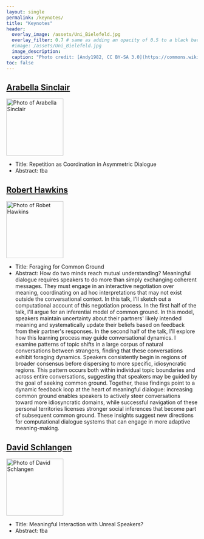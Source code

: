 ```yaml
---
layout: single
permalink: /keynotes/
title: "Keynotes"
header:
  overlay_image: /assets/Uni_Bielefeld.jpg
  overlay_filter: 0.7 # same as adding an opacity of 0.5 to a black background
  #image: /assets/Uni_Bielefeld.jpg
  image_description: 
  caption: "Photo credit: [Andy1982, CC BY-SA 3.0](https://commons.wikimedia.org/wiki/File:Uni_Bielefeld.jpg) via Wikimedia Commons"
toc: false
---
```


## [Arabella Sinclair](https://j-anie.github.io)

<img src="https://www.abdn.ac.uk/img/200x200/staffpages/uploads/s03as2/avatar/4A9pvt3VGgw8mLYGK8KFtwlTjkA0DXzGJ63snvy2.jpeg" width="150" alt="Photo of Arabella Sinclair" />

* Title: Repetition as Coordination in Asymmetric Dialogue
* Abstract: tba


## [Robert Hawkins](https://rdhawkins.com)
<img src="https://rdhawkins.com/wp-content/uploads/2019/12/2efa8952-50ee-4bb5-8f5f-f3eb14752dfe_1_201_a-e1575951441133.jpeg" width="150" alt="Photo of Robet Hawkins" />

* Title: Foraging for Common Ground
* Abstract: How do two minds reach mutual understanding? Meaningful dialogue requires speakers to do more than simply exchanging coherent messages. They must engage in an interactive negotiation over meaning, coordinating on ad hoc interpretations that may not exist outside the conversational context. In this talk, I'll sketch out a computational account of this negotiation process. In the first half of the talk, I'll argue for an inferential model of common ground. In this model, speakers maintain uncertainty about their partners' likely intended meaning and systematically update their beliefs based on feedback from their partner's responses. In the second half of the talk, I'll explore how this learning process may guide conversational dynamics. I examine patterns of topic shifts in a large corpus of natural conversations between strangers, finding that these conversations exhibit foraging dynamics. Speakers consistently begin in regions of broader consensus before dispersing to more specific, idiosyncratic regions. This pattern occurs both within individual topic boundaries and across entire conversations, suggesting that speakers may be guided by the goal of seeking common ground. Together, these findings point to a dynamic feedback loop at the heart of meaningful dialogue: increasing common ground enables speakers to actively steer conversations toward more idiosyncratic domains, while successful navigation of these personal territories licenses stronger social inferences that become part of subsequent common ground. These insights suggest new directions for computational dialogue systems that can engage in more adaptive meaning-making.


## [David Schlangen](https://www.ling.uni-potsdam.de/~das/)

<img src="https://www.ling.uni-potsdam.de/~das/DSchlangen_Portrait_2019_klein.jpg" width="150" alt="Photo of David Schlangen" />

* Title: Meaningful Interaction with Unreal Speakers?
* Abstract: tba
